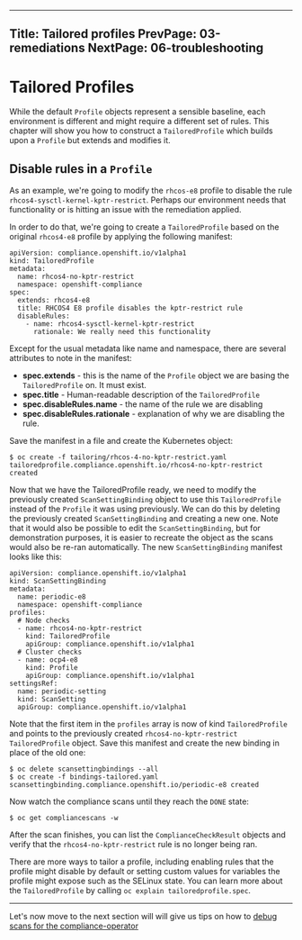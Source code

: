 ------------------
Title: Tailored profiles
PrevPage: 03-remediations
NextPage: 06-troubleshooting
------------------

Tailored Profiles
=================
While the default `Profile` objects represent a sensible baseline, each
environment is different and might require a different set of rules. This
chapter will show you how to construct a `TailoredProfile` which builds
upon a `Profile` but extends and modifies it.

Disable rules in a `Profile`
----------------------------
As an example, we're going to modify the `rhcos-e8` profile to disable
the rule `rhcos4-sysctl-kernel-kptr-restrict`. Perhaps our environment
needs that functionality or is hitting an issue with the remediation
applied.

In order to do that, we're going to create a `TailoredProfile` based
on the original `rhcos4-e8` profile by applying the following manifest:
```
apiVersion: compliance.openshift.io/v1alpha1
kind: TailoredProfile
metadata:
  name: rhcos4-no-kptr-restrict
  namespace: openshift-compliance
spec:
  extends: rhcos4-e8
  title: RHCOS4 E8 profile disables the kptr-restrict rule
  disableRules:
    - name: rhcos4-sysctl-kernel-kptr-restrict
      rationale: We really need this functionality
```

Except for the usual metadata like name and namespace, there are several
attributes to note in the manifest:
 * **spec.extends** - this is the name of the `Profile` object we are
   basing the `TailoredProfile` on. It must exist.
 * **spec.title** - Human-readable description of the `TailoredProfile`
 * **spec.disableRules.name** - the name of the rule we are disabling
 * **spec.disableRules.rationale** - explanation of why we are disabling
   the rule.

Save the manifest in a file and create the Kubernetes object:
```
$ oc create -f tailoring/rhcos-4-no-kptr-restrict.yaml 
tailoredprofile.compliance.openshift.io/rhcos4-no-kptr-restrict created
```

Now that we have the TailoredProfile ready, we need to modify the previously
created `ScanSettingBinding` object to use this `TailoredProfile` instead
of the `Profile` it was using previously. We can do this by deleting the
previously created `ScanSettingBinding` and creating a new one. Note that
it would also be possible to edit the `ScanSettingBinding`, but for demonstration
purposes, it is easier to recreate the object as the scans would also be
re-ran automatically. The new `ScanSettingBinding` manifest looks like this:
```
apiVersion: compliance.openshift.io/v1alpha1
kind: ScanSettingBinding
metadata:
  name: periodic-e8
  namespace: openshift-compliance
profiles:
  # Node checks
  - name: rhcos4-no-kptr-restrict
    kind: TailoredProfile
    apiGroup: compliance.openshift.io/v1alpha1
  # Cluster checks
  - name: ocp4-e8
    kind: Profile
    apiGroup: compliance.openshift.io/v1alpha1
settingsRef:
  name: periodic-setting
  kind: ScanSetting
  apiGroup: compliance.openshift.io/v1alpha1
```
Note that the first item in the `profiles` array is now of kind
`TailoredProfile` and points to the previously created `rhcos4-no-kptr-restrict`
`TailoredProfile` object. Save this manifest and create the new binding
in place of the old one:
```
$ oc delete scansettingbindings --all
$ oc create -f bindings-tailored.yaml
scansettingbinding.compliance.openshift.io/periodic-e8 created
```
Now watch the compliance scans until they reach the `DONE` state:
```
$ oc get compliancescans -w
```
After the scan finishes, you can list the `ComplianceCheckResult` objects
and verify that the `rhcos4-no-kptr-restrict` rule is no longer being ran.

There are more ways to tailor a profile, including enabling rules that
the profile might disable by default or setting custom values for variables
the profile might expose such as the SELinux state. You can learn more
about the `TailoredProfile` by calling `oc explain tailoredprofile.spec`.

***

Let's now move to the next section will will give us tips on how to
[debug scans for the compliance-operator](06-troubleshooting.md)